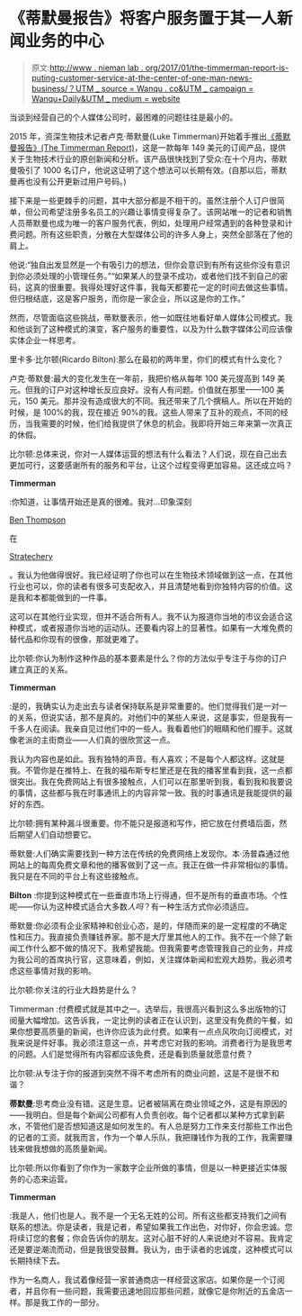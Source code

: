 # 《蒂默曼报告》将客户服务置于其一人新闻业务的中心

> 原文:[http://www . nieman lab . org/2017/01/the-timmerman-report-is-puting-customer-service-at-the-center-of-one-man-news-business/？UTM _ source = Wanqu . co&UTM _ campaign = Wanqu+Daily&UTM _ medium = website](http://www.niemanlab.org/2017/01/the-timmerman-report-is-putting-customer-service-at-the-center-of-its-one-man-news-business/?utm_source=wanqu.co&utm_campaign=Wanqu+Daily&utm_medium=website)

当谈到经营自己的个人媒体公司时，最困难的问题往往是最小的。

2015 年，资深生物技术记者卢克·蒂默曼(Luke Timmerman)开始着手推出[《蒂默曼报告》(The Timmerman Report)](https://timmermanreport.com/)，这是一款每年 149 美元的订阅产品，提供关于生物技术行业的原创新闻和分析。该产品很快找到了受众:在十个月内，蒂默曼吸引了 1000 名订户，他说这证明了这个想法可以长期有效。(自那以后，蒂默曼再也没有公开更新过用户号码。)

接下来是一些更棘手的问题，其中大部分都是不相干的。虽然注册个人订户很简单，但公司希望注册多名员工的兴趣让事情变得复杂了。该网站唯一的记者和销售人员蒂默曼也成为唯一的客户服务代表，例如，处理用户经常遇到的各种登录和计费问题。所有这些职责，分散在大型媒体公司的许多人身上，突然全部落在了他的肩上。

他说:“独自出发显然是一个有吸引力的想法，但你会意识到有所有这些你没有意识到你必须处理的小管理任务。”“如果某人的登录不成功，或者他们找不到自己的密码，这真的很重要。我得处理好这件事，我每天都要花一定的时间去做这些事情。但归根结底，这是客户服务，而你是一家企业，所以这是你的工作。”

然而，尽管面临这些挑战，蒂默曼表示，他一如既往地看好单人媒体公司模式。我和他谈到了这种模式的演变，客户服务的重要性，以及为什么数字媒体公司应该像实体企业一样思考。

里卡多·比尔顿(Ricardo Bilton):那么在最初的两年里，你们的模式有什么变化？

卢克·蒂默曼:最大的变化发生在一年前，我把价格从每年 100 美元提高到 149 美元。但我的订户对这种增长反应良好。没有人有问题。价值就在那里——100 美元，150 美元。那并没有造成很大的不同。我还带来了几个撰稿人。所以在开始的时候，是 100%的我，现在接近 90%的我。这些人带来了互补的观点，不同的经历，当我需要的时候，他们给我提供了休息的机会。我即将开始三年来第一次真正的休假。

比尔顿:总体来说，你对一人媒体运营的想法有什么看法？人们说，现在自己出去更加可行，这要感谢所有的服务和平台，让这个过程变得更加容易。这还成立吗？

**Timmerman**

:你知道，让事情开始还是真的很难。我对...印象深刻

[Ben Thompson](https://stratechery.com/)

在

[Stratechery](https://stratechery.com/)

。我认为他做得很好。我已经证明了你也可以在生物技术领域做到这一点，在其他行业也可以，你的读者有很多可支配收入，并且清楚地看到你独特内容的价值。这是我和本都能做到的一件事。

这可以在其他行业实现，但并不适合所有人。我不认为报道你当地的市议会适合这种模式，或者报道你当地的运动队。还要看内容上的显著性。如果有一大堆免费的替代品和你现有的很像，那就更难了。

比尔顿:你认为制作这种作品的基本要素是什么？你的方法似乎专注于与你的订户建立真正的关系。

**Timmerman**

:是的，我确实认为走出去与读者保持联系是非常重要的。他们觉得我们是一对一的关系，但说实话，那不是真的。对他们中的某些人来说，这是事实，但是我有一千多人在阅读。我亲自见过他们中的一些人。我看着他们的眼睛和他们握手。这就像老派的主街商业——人们真的很欣赏这一点。

我认为内容也是如此。我有独特的声音。有人喜欢；不是每个人都这样。这就是我。不管你是在推特上、在我的福布斯专栏里还是在我的播客里看到我，这一点都很突出。我在免费网站上有很多接触点，人们可以在那里听到我，看到我和我要说的事情，这些都与我在时事通讯上的内容非常一致。我的时事通讯是我能提供的最好的东西。

比尔顿:拥有某种漏斗很重要。你不能只是报道和写作，把它放在付费墙后面，然后期望人们自动想要它。

蒂默曼:人们确实需要找到一种方法在传统的免费网络上发现你。本·汤普森通过他网站上的每周免费文章和他的播客做到了这一点。我正在做一件非常相似的事情。我只是在不同的平台上有这些接触点。

**Bilton** :你提到这种模式在一些垂直市场上行得通，但不是所有的垂直市场。个性呢——你认为这种模式适合大多数*人吗*？有一种生活方式你必须适应。

蒂默曼:你必须有企业家精神和创业心态，是的，伴随而来的是一定程度的不确定性和压力。我直接负责赚钱养家。那不是大厅里其他人的工作。我不在一个除了新闻工作什么都不做的情况下。我希望我能。但我需要考虑管理我自己的业务，并成为我公司的首席执行官，这意味着，例如，关注媒体新闻和宏观大趋势。我必须考虑这些事情对我的影响。

比尔顿:你关注的行业大趋势是什么？

Timmerman :付费模式就是其中之一。选举后，我很高兴看到这么多出版物的订阅量大幅增加。这告诉我，一定比例的读者正在认识到，这里没有免费的午餐，如果你想要高质量的新闻，也许你应该为此付费。如果有一点点风吹向订阅模式，对我来说是件好事。我必须注意这一点，并考虑它对我的影响。消费者行为是我思考的问题。人们是觉得所有内容都应该免费，还是看到质量就愿意付费？

比尔顿:从专注于你的报道到突然不得不考虑所有的商业问题，这是不是很不和谐？

**蒂默曼**:思考商业没有错。这是生意。记者被隔离在商业领域之外，这是有原因的——我明白。但是每个新闻公司都有人负责创收。每个记者都以某种方式拿到薪水，不管他们是否想知道这是如何发生的。有人总是努力工作来支付那些工作出色的记者的工资。就我而言，作为一个单人乐队，我把赚钱作为我的工作，我需要赚钱来做我想做的高质量新闻。

比尔顿:所以你看到了你作为一家数字企业所做的事情，但是以一种更接近实体服务的心态来运营。

**Timmerman**

:我是人，他们也是人。我不是一个无名无姓的公司。所有这些都支持我们之间有联系的想法。你是读者，我是记者，希望如果我工作出色，对你好，你会忠诚。您将续订您的套餐；你会告诉你的朋友。这对心脏不好的人来说绝对不容易。我肯定还是要逆潮流而动，但是我很受鼓舞。我认为，由于读者的忠诚度，这种模式可以长期持续下去。

作为一名商人，我试着像经营一家普通商店一样经营这家店。如果你是一个订阅者，并且你有一些问题，我需要迅速地回应那些问题，就像它是你附近的五金店一样。那是我工作的一部分。